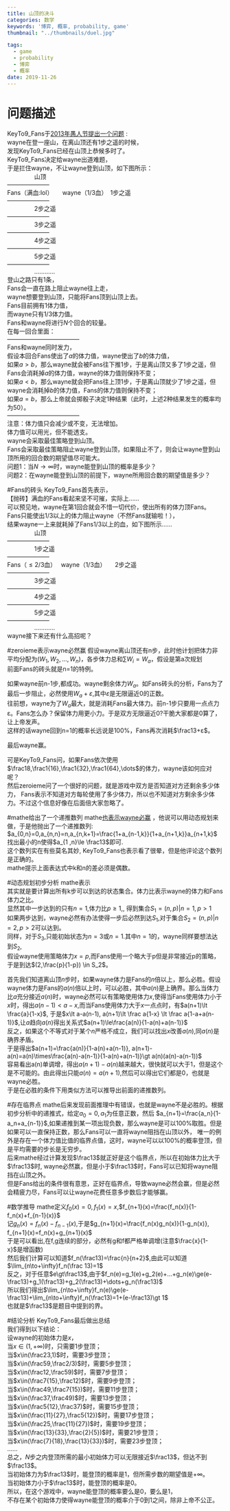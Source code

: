 ```yaml
---
title: 山顶的决斗
categories: 数学
keywords: '博弈, 概率, probability, game'
thumbnail: "../thumbnails/duel.jpg"

tags:
  - game
  - probability
  - 博弈
  - 概率
date: 2019-11-26
---
```


# 问题描述
KeyTo9\_Fans于[2013年愚人节提出一个问题](https://bbs.emath.ac.cn/thread-4968-1-1.html) :   
wayne在登一座山，在离山顶还有$1$步之遥的时候，  
发现KeyTo9\_Fans已经在山顶上恭候多时了。  
KeyTo9\_Fans决定给wayne出道难题，  
于是拦住wayne，不让wayne登到山顶，如下图所示：  
&nbsp;&nbsp;&nbsp;&nbsp;&nbsp;&nbsp;&nbsp;&nbsp;&nbsp;&nbsp;&nbsp;&nbsp;&nbsp;&nbsp;&nbsp;&nbsp;山顶  
———————  
Fans（满血:lol）  　
wayne（$1/3$血）　1步之遥  
———————  
&nbsp;&nbsp;&nbsp;&nbsp;&nbsp;&nbsp;&nbsp;&nbsp;&nbsp;&nbsp;&nbsp;&nbsp;&nbsp;&nbsp;&nbsp;&nbsp;2步之遥  
———————  
&nbsp;&nbsp;&nbsp;&nbsp;&nbsp;&nbsp;&nbsp;&nbsp;&nbsp;&nbsp;&nbsp;&nbsp;&nbsp;&nbsp;&nbsp;&nbsp;3步之遥  
———————  
&nbsp;&nbsp;&nbsp;&nbsp;&nbsp;&nbsp;&nbsp;&nbsp;&nbsp;&nbsp;&nbsp;&nbsp;&nbsp;&nbsp;&nbsp;&nbsp;4步之遥  
———————  
&nbsp;&nbsp;&nbsp;&nbsp;&nbsp;&nbsp;&nbsp;&nbsp;&nbsp;&nbsp;&nbsp;&nbsp;&nbsp;&nbsp;&nbsp;&nbsp;5步之遥  
———————  
&nbsp;&nbsp;&nbsp;&nbsp;&nbsp;&nbsp;&nbsp;&nbsp;&nbsp;&nbsp;&nbsp;&nbsp;&nbsp;&nbsp;&nbsp;&nbsp;…………  
登山之路只有$1$条，  
Fans会一直在路上阻止wayne往上走，  
wayne想要登到山顶，只能将Fans顶到山顶上去。  
Fans目前拥有$1$体力值，  
而wayne只有$1/3$体力值。  
Fans和wayne将进行$N$个回合的较量。  
在每一回合里面：  
————————————  
Fans和wayne同时发力，  
假设本回合Fans使出了$a$的体力值，wayne使出了$b$的体力值，  
如果$a>b$，那么wayne就会被Fans往下推$1$步，于是离山顶又多了$1$步之遥，但Fans会消耗掉$a$的体力值，wayne的体力值则保持不变；  
如果$a<b$，那么wayne就会把Fans往上顶$1$步，于是离山顶就少了$1$步之遥，但wayne会消耗掉$b$的体力值，Fans的体力值则保持不变；  
如果$a=b$，那么上帝就会掷骰子决定$1$种结果（此时，上述$2$种结果发生的概率均为$50%$）。  
————————————  
注意：体力值只会减少或不变，无法增加。  
体力值可以用光，但不能透支。  
wayne会采取最佳策略登到山顶。  
Fans会采取最佳策略阻止wayne登到山顶，如果阻止不了，则会让wayne登到山顶所用的回合数的期望值尽可能大。  
问题$1$：当$N\to\infty$时，wayne能登到山顶的概率是多少？  
问题$2$：在wayne能登到山顶的前提下，wayne所用回合数的期望值是多少？  

#Fans的砖头
KeyTo9\_Fans首先表示，  
【抛砖】满血的Fans看起来坚不可摧，实际上……  
可以预见地，wayne在第$1$回合就会不惜一切代价，使出所有的体力顶Fans。  
Fans只能使出$1/3$以上的体力阻止wayne（不然Fans就输啦！），  
结果wayne一上来就耗掉了Fans$1/3$以上的血，如下图所示……  
&nbsp;&nbsp;&nbsp;&nbsp;&nbsp;&nbsp;&nbsp;&nbsp;&nbsp;&nbsp;&nbsp;&nbsp;&nbsp;&nbsp;&nbsp;&nbsp;山顶  
———————  
&nbsp;&nbsp;&nbsp;&nbsp;&nbsp;&nbsp;&nbsp;&nbsp;&nbsp;&nbsp;&nbsp;&nbsp;&nbsp;&nbsp;&nbsp;&nbsp;1步之遥  
———————  
Fans（$\leq 2/3$血）　
wayne（$1/3$血）　　2步之遥  
———————  
&nbsp;&nbsp;&nbsp;&nbsp;&nbsp;&nbsp;&nbsp;&nbsp;&nbsp;&nbsp;&nbsp;&nbsp;&nbsp;&nbsp;&nbsp;&nbsp;3步之遥  
———————  
&nbsp;&nbsp;&nbsp;&nbsp;&nbsp;&nbsp;&nbsp;&nbsp;&nbsp;&nbsp;&nbsp;&nbsp;&nbsp;&nbsp;&nbsp;&nbsp;4步之遥  
———————  
&nbsp;&nbsp;&nbsp;&nbsp;&nbsp;&nbsp;&nbsp;&nbsp;&nbsp;&nbsp;&nbsp;&nbsp;&nbsp;&nbsp;&nbsp;&nbsp;5步之遥  
———————  
&nbsp;&nbsp;&nbsp;&nbsp;&nbsp;&nbsp;&nbsp;&nbsp;&nbsp;&nbsp;&nbsp;&nbsp;&nbsp;&nbsp;&nbsp;&nbsp;…………  
wayne接下来还有什么高招呢？  

#zeroieme表示wayne必然赢
假设wayne离山顶还有n步，此时他计划把体力非平均分配为$(W_1,W_2,\dots,W_n)$，各步体力总和$\sum W_i=W_a$，假设是第a次规划  
前面Fans的砖头就是n=1的特例。  

如果wayne前n-1步,都成功。wayne剩余体力$W_a$。如Fans砖头的分析，Fans为了最后一步阻止，必然使用$W_a+ε$,其中$ε$是无限逼近0的正数。  
往前想，wayne为了$W_a$最大，就是消耗Fans最大体力。前n-1步只要用一点点力ε。Fans怎么办？保留体力用更小力。于是双方无限逼近0?干脆大家都是0算了，让上帝发声。  
这样的话wayne回到n=1的概率长远说是100%，Fans再次消耗$\frac13+ε$。

最后wayne赢。

可是KeyTo9\_Fans问，如果Fans依次使用$\frac18,\frac1{16},\frac1{32},\frac1{64},\dots$的体力，wayne该如何应对呢？  
然后zeroieme问了一个很好的问题，就是游戏中双方是否知道对方还剩余多少体力， Fans表示不知道对方每轮使用了多少体力，所以也不知道对方剩余多少体力。不过这个信息好像在后面倍大家忽略了。

#mathe给出了一个递推数列
mathe[也表示wayne必赢](https://bbs.emath.ac.cn/forum.php?mod=redirect&goto=findpost&ptid=4968&pid=48483&fromuid=20) ，他说可以用动态规划来做，于是他抛出了一个递推数列:  
$a_{0,n}=0,a_{n,n}=n,a_{n,k+1}=\frac{1+a_{n-1,k}}{1+a_{n+1,k}}a_{n+1,k}$  
找出最小的n使得$a_{1 ,n}\le \frac13$即可.  
这个数列实在有些莫名其妙, KeyTo9\_Fans也表示看了很晕，但是他评论这个数列是正确的。  
mathe提示上面表达式中k和n的差必须是偶数。  

#动态规划初步分析
mathe表示  
其实就是要计算出所有k步可以到达的状态集合。体力比表示wayne的体力和Fans体力之比。  
显然其中一步达到的只有$n=1$,体力比$p\ge 1$,, 得到集合$S_1={(n,p)|n=1,p\gt 1}$    
如果两步达到，wayne必然有办法使得一步后必然到达$S_1$,对于集合$S_2={(n,p)|n=2,p\gt 2}$可以达到。  
同样，对于$S_3$,只能初始状态为$n=3$或$n=1$.其中$n=1$的，wayne同样要想法达到$S_2$,  
假设wayne使用策略体力$x=p$,而Fans使用一个略大于p但是非常接近p的策略，于是到达$(2,\frac{p}{1-p}) \in S_2$。  

首先我们知道离山顶$n$步时，如果wayne体力是Fans的$n$倍以上，那么必胜。假设wayne体力是Fans的$a(n)$倍以上时，可以必胜，其中$a(n)$是上确界。那么当体力比$a$充分接近$a(n)$时，wayne必然可以有策略使用体力$x$,使得当Fans使用体力小于$x$时，得出$a(n-1)\lt a-x$,而当Fans使用体力大于$x$一点点时，有$a(n+1)\lt \frac{a}{1-x}$,
于是$x\lt a-a(n-1), a(n+1)\lt \frac a{1-x} \lt \frac a{1-a+a(n-1)}$,让$a$趋向$a(n)$得出关系式$a(n+1)\le\frac{a(n)}{1-a(n)+a(n-1)}$  
反之，如果这个不等式对于某个$n$严格不成立，我们可以找出$x$改善$a(n)$,同$a(n)$是确界矛盾。  
于是得出$a(n+1)=\frac{a(n)}{1-a(n)+a(n-1)}, a(n+1)-a(n)=a(n)\times\frac{a(n)-a(n-1)}{1-a(n)+a(n-1)}\gt a(n)(a(n)-a(n-1))$  
容易看出a(n)单调增，得出$a(n+1)-a(n)$越来越大，很快就可以大于$1$，但是这个是不可能的。由此得出只能$a(n)=a(n+1)$,然后可以得出它们都是0，也就是wayne必胜。  
于是在必胜的条件下用类似方法可以推导出前面的递推数列。  

#存在临界点
mathe后来发现前面推理中有错误，也就是wayne不是必胜的。根据初步分析中的递推式，给定$a_0=0,a_1$为任意正数，然后
$a_{n+1}=\frac{a_n}{1-a_n+a_{n-1}}$,如果递推到某一项出现负数，那么wayne是可以100%取胜。但是如果可以一直保持正数，那么Fans可以一直将wayne阻挡在山顶以外，
唯一的例外是存在一个体力值比值的临界点值，这时，wayne可以以100%的概率登顶，但是平均需要的步长是无穷步。  
后来mathe经过计算发现$\frac13$就正好是这个临界点，所以在初始体力比大于$\frac13$时, wayne必然赢，但是小于$\frac13$时，Fans可以已知将wayne阻挡在山顶之外。  
但是Fans给出的条件很有意思，正好在临界点，导致wayne必然会赢，但是必然会精疲力尽，Fans可以让wayne花费任意多步数后才能够赢。  

#数学推导
mathe定义$f_0(x)=0,f_1(x)=x$,$f_{n+1}(x)=\frac{f_n(x)}{1-f_n(x)+f_{n-1}(x)}$  
记$g_n(x)=f_n(x)-f_{n-1}(x)$,于是$g_{n+1}(x)=\frac{f_n(x)g_n(x)}{1-g_n(x)}, f_{n+1}(x)=f_n(x)+g_{n+1}(x)$  
于是可以看出,在f,g连续的部分，必然有g和f都严格单调增(注意$\frac{x}{1-x}$是增函数)  
然后我们计算可以知道$f_n(\frac13)=\frac{n}{n+2}$,由此可以知道$\lim_{n\to+\infty}f_n(\frac 13)=1$  
反之，对于任意$e\gt\frac13$,由于$f_n(e)=g_1(e)+g_2(e)+...+g_n(e)\ge(e-\frac13)+g_1(\frac13)+g_2(\frac13)+\dots+g_n(\frac13)$  
所以我们得出$\lim_{n\to+\infty}f_n(e)\ge(e-\frac13)+\lim_{n\to+\infty}f_n(\frac13)=1+(e-\frac13)\gt 1$  
也就是$\frac13$是题目中提到的界。  

#结论分析
KeyTo9\_Fans最后做出总结  
我们得到以下结论：  
设wayne的初始体力是$x$，  
当$x\in(1,+\infty)$时，只需要$1$步登顶；  
当$x\in(\frac23,1)$时，需要$3$步登顶；  
当$x\in(\frac59,\frac2/3)$时，需要$5$步登顶；  
当$x\in(\frac12,\frac59)$时，需要$7$步登顶；  
当$x\in(\frac7{15},\frac12)$时，需要$9$步登顶；  
当$x\in(\frac49,\frac7{15})$时，需要$11$步登顶；  
当$x\in(\frac37,\frac49)$时，需要$13$步登顶；  
当$x\in(\frac5{12},\frac37)$时，需要$15$步登顶；  
当$x\in(\frac{11}{27},\frac5{12})$时，需要$17$步登顶；  
当$x\in(\frac25,\frac{11}{27})$时，需要$19$步登顶；  
当$x\in(\frac{13}{33},\frac{2}{5})$时，需要$21$步登顶；  
当$x\in(\frac{7}{18},\frac{13}{33})$时，需要$23$步登顶；  
……  
总之，$N$步之内登顶所需的最小初始体力可以无限接近$\frac13$，但达不到$\frac13$。  
当初始体力为$\frac13$时，能登顶的概率是$1$，但所需步数的期望值是$+\infty$。  
当初始体力小于$\frac13$时，能登顶的概率是$0$。  
所以，在这个游戏中，wayne能登顶的概率要么是$0$，要么是$1$，  
不存在某个初始体力使得wayne能登顶的概率介于$0$到$1$之间，除非上帝不公正。  




